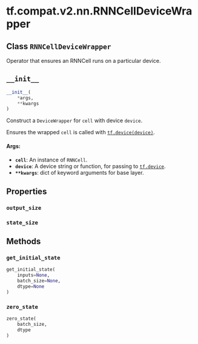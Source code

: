 <div itemscope itemtype="http://developers.google.com/ReferenceObject">
<meta itemprop="name" content="tf.compat.v2.nn.RNNCellDeviceWrapper" />
<meta itemprop="path" content="Stable" />
<meta itemprop="property" content="output_size"/>
<meta itemprop="property" content="state_size"/>
<meta itemprop="property" content="__init__"/>
<meta itemprop="property" content="get_initial_state"/>
<meta itemprop="property" content="zero_state"/>
</div>

# tf.compat.v2.nn.RNNCellDeviceWrapper

## Class `RNNCellDeviceWrapper`

Operator that ensures an RNNCell runs on a particular device.



<!-- Placeholder for "Used in" -->


<h2 id="__init__"><code>__init__</code></h2>

``` python
__init__(
    *args,
    **kwargs
)
```

Construct a `DeviceWrapper` for `cell` with device `device`.

Ensures the wrapped `cell` is called with <a href="../../../../tf/device.md"><code>tf.device(device)</code></a>.

#### Args:


* <b>`cell`</b>: An instance of `RNNCell`.
* <b>`device`</b>: A device string or function, for passing to <a href="../../../../tf/device.md"><code>tf.device</code></a>.
* <b>`**kwargs`</b>: dict of keyword arguments for base layer.



## Properties

<h3 id="output_size"><code>output_size</code></h3>




<h3 id="state_size"><code>state_size</code></h3>






## Methods

<h3 id="get_initial_state"><code>get_initial_state</code></h3>

``` python
get_initial_state(
    inputs=None,
    batch_size=None,
    dtype=None
)
```




<h3 id="zero_state"><code>zero_state</code></h3>

``` python
zero_state(
    batch_size,
    dtype
)
```






